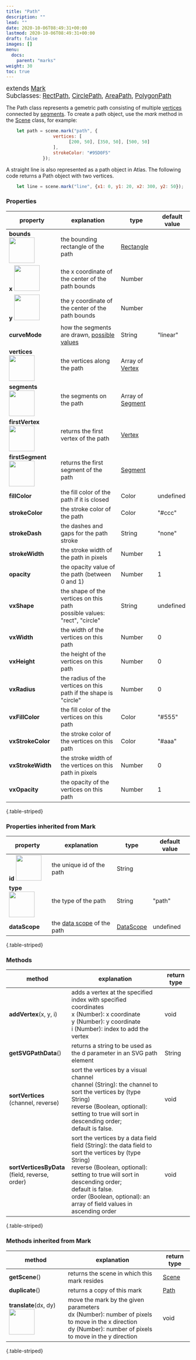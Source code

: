 ```yaml
---
title: "Path"
description: ""
lead: ""
date: 2020-10-06T08:49:31+00:00
lastmod: 2020-10-06T08:49:31+00:00
draft: false
images: []
menu:
  docs:
    parent: "marks"
weight: 30
toc: true
--- 
```

<span style="font-size:1.2em">extends [Mark](../mark/)</span><br>
<span style="font-size:1.2em">Subclasses: [RectPath](../rectpath/), [CirclePath](../circlepath/), [AreaPath](../areapath/), [PolygonPath](../polygonpath/)</span>

The Path class represents a gemetric path consisting of multiple [vertices](../../basic/vertex/) connected by [segments](../../basic/segment). To create a path object, use the _mark_ method in the [Scene](../../group/scene) class, for example:

```js
    let path = scene.mark("path", {
                  vertices: [
		                [200, 50], [350, 50], [500, 50]
                  ],
                  strokeColor: "#95D0F5"
              });
```

A straight line is also represented as a path object in Atlas. The following code returns a Path object with two vertices.

```js
    let line = scene.mark("line", {x1: 0, y1: 20, x2: 300, y2: 50});
``` 

### Properties
| property |  explanation  | type | default value |
| --- | --- | --- | --- |
|**bounds** <img width="70px" src="../../readonly.png">| the bounding rectangle of the path | [Rectangle](../../basic/rectangle/) | |
|**x** <img width="70px" src="../../readonly.png">| the x coordinate of the center of the path bounds | Number | |
|**y** <img width="70px" src="../../readonly.png">| the y coordinate of the center of the path bounds | Number | |
|**curveMode**| how the segments are drawn, [possible values](../../global/constants/#curvemode) | String | "linear" |
|**vertices** <img width="70px" src="../../readonly.png">| the vertices along the path | Array of [Vertex](../../basic/vertex/) |  | 
|**segments** <img width="70px" src="../../readonly.png"> | the segments on the path | Array of [Segment](../../basic/segment/) | 
|**firstVertex** <img width="70px" src="../../readonly.png">| returns the first vertex of the path | [Vertex](../../basic/vertex/) |
|**firstSegment** <img width="70px" src="../../readonly.png">| returns the first segment of the path | [Segment](../../basic/segment/) |
|**fillColor**| the fill color of the path if it is closed | Color | undefined | 
|**strokeColor** | the stroke color of the path | Color | "#ccc" | 
|**strokeDash** | the dashes and gaps for the path stroke | String | "none" | 
|**strokeWidth** | the stroke width of the path in pixels | Number | 1| 
|**opacity** | the opacity value of the path (between 0 and 1) | Number | 1 |
|**vxShape**| the shape of the vertices on this path<br>possible values: "rect", "circle" | String | undefined | 
|**vxWidth**| the width of the vertices on this path | Number | 0 | 
|**vxHeight**| the height of the vertices on this path | Number | 0 |
|**vxRadius**| the radius of the vertices on this path if the shape is "circle" | Number | 0 |  
|**vxFillColor**| the fill color of the vertices on this path | Color | "#555" | 
|**vxStrokeColor** | the stroke color of the vertices on this path | Color | "#aaa" | 
|**vxStrokeWidth** | the stroke width of the vertices on this path in pixels | Number | 0 | 
|**vxOpacity** | the opacity of the vertices on this path | Number | 1 | 
{.table-striped}

### Properties inherited from Mark
| property |  explanation   | type | default value |
| --- | --- | --- | --- |
|**id** <img width="70px" src="../../readonly.png">| the unique id of the path | String |  | 
|**type** <img width="70px" src="../../readonly.png"> | the type of the path | String | "path" | 
|**dataScope**| the [data scope](../../data/datascope/) of the path | [DataScope](../../data/datascope/) | undefined |
{.table-striped}

### Methods
| method |  explanation   | return type |
| ---- | --- | --- |
| **addVertex**(x, y, i) | adds a vertex at the specified index with specified coordinates<br> x (Number): x coordinate<br> y (Number): y coordinate<br>i (Number): index to add the vertex | void |
| **getSVGPathData**() | returns a string to be used as the d parameter in an SVG path element | String |
| **sortVertices**<br>(channel, reverse) | sort the vertices by a visual channel<br>channel (String): the channel to sort the vertices by (type String)<br> reverse (Boolean, optional): setting to true will sort in descending order;<br>default is false. | void |
| **sortVerticesByData**<br>(field, reverse, order) | sort the vertices by a data field<br>field (String): the data field to sort the vertices by (type String)<br>reverse (Boolean, optional): setting to true will sort in descending order;<br>default is false.<br>order (Boolean, optional): an array of field values in ascending order | void |
{.table-striped}

### Methods inherited from Mark
| method |  explanation   | return type |
| --- | --- | --- |
| **getScene**() | returns the scene in which this mark resides | [Scene](../../group/scene) |
| **duplicate**() | returns a copy of this mark | [Path](../path/) | 
| **translate**(dx, dy) <img width="70px" src="../../overrides.png"> | move the mark by the given parameters<br>dx (Number): number of pixels to move in the x direction<br> dy (Number): number of pixels to move in the y direction | void |
{.table-striped}

<!-- ## Hyas?

Doks is a [Hyas theme](https://gethyas.com/themes/) build by the creator of Hyas.

## Footer notice?

Please keep it in place.

## Keyboard shortcuts for search?

- focus: `/`
- select: `↓` and `↑`
- open: `Enter`
- close: `Esc`

## Other documentation?

- [Netlify](https://docs.netlify.com/)
- [Hugo](https://gohugo.io/documentation/)

## Can I get support?

Create a topic:

- [Netlify Community](https://community.netlify.com/)
- [Hugo Forums](https://discourse.gohugo.io/)
- [Doks Discussions](https://github.com/h-enk/doks/discussions)

## Contact the creator?

Send `h-enk` a message:

- [Netlify Community](https://community.netlify.com/)
- [Hugo Forums](https://discourse.gohugo.io/)
- [Doks Discussions](https://github.com/h-enk/doks/discussions) -->
